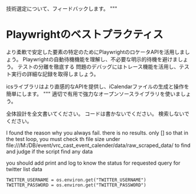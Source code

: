 技術選定について、フィードバックします。
"""
# Playwrightのベストプラクティス
より柔軟で安定した要素の特定のためにPlaywrightのロケータAPIを活用しましょう。
Playwrightの自動待機機能を理解し、不必要な明示的待機を避けましょう。
テストの分離を徹底する
問題のデバッグにはトレース機能を活用し、テスト実行の詳細な記録を取得しましょう。

icsライブラリはより直感的なAPIを提供し、iCalendarファイルの生成と操作を簡単にします。
"""
適切で有用で強力なオープンソースライブラリを使いましょう。



全体設計を全文書いてください。
コードは書かないでください。
検索しないでください。

I found the reason why you always fail.
there is no results. only []
so that  in the test loop, you must
check th file size under file:///M:/DB/event/vrc_cast_event_calender/data/raw_scraped_data/ to find and judge if the script find any data


you should add print and log to know the status for requested query for twitter list data

    TWITTER_USERNAME = os.environ.get("TWITTER_USERNAME")
    TWITTER_PASSWORD = os.environ.get("TWITTER_PASSWORD")